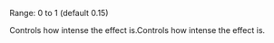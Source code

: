 Range: 0 to 1 (default 0.15)

Controls how intense the effect is.Controls how intense the effect is.